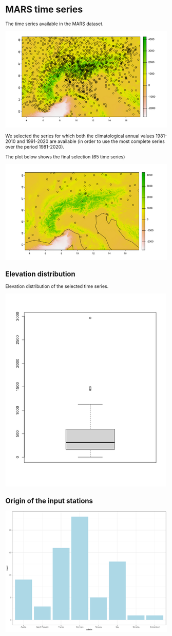 # MARS time series

The time series available in the MARS dataset.

![Available stations in MARS](./img/mars/marsStations.png)

We selected the series for which both the climatological annual values 1981-2010 and 1991-2020 are available (in order to use the most complete series over the period 1981-2020). 

The plot below shows the final selection (65 time series)

![Selected time series from MARS](./img/mars/selectedMarsStations.png)

## Elevation distribution

Elevation distribution of the selected time series.

![Elevation distribution of the selected time series](/img/mars/altitude_distribution.png)

## Origin of the input stations

![Origin of the input stations](./img/mars/nationality_of_the_input_data.png)


